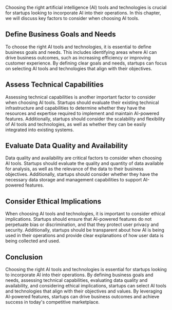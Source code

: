 
Choosing the right artificial intelligence (AI) tools and technologies is crucial for startups looking to incorporate AI into their operations. In this chapter, we will discuss key factors to consider when choosing AI tools.

Define Business Goals and Needs
-------------------------------

To choose the right AI tools and technologies, it is essential to define business goals and needs. This includes identifying areas where AI can drive business outcomes, such as increasing efficiency or improving customer experience. By defining clear goals and needs, startups can focus on selecting AI tools and technologies that align with their objectives.

Assess Technical Capabilities
-----------------------------

Assessing technical capabilities is another important factor to consider when choosing AI tools. Startups should evaluate their existing technical infrastructure and capabilities to determine whether they have the resources and expertise required to implement and maintain AI-powered features. Additionally, startups should consider the scalability and flexibility of AI tools and technologies, as well as whether they can be easily integrated into existing systems.

Evaluate Data Quality and Availability
--------------------------------------

Data quality and availability are critical factors to consider when choosing AI tools. Startups should evaluate the quality and quantity of data available for analysis, as well as the relevance of the data to their business objectives. Additionally, startups should consider whether they have the necessary data storage and management capabilities to support AI-powered features.

Consider Ethical Implications
-----------------------------

When choosing AI tools and technologies, it is important to consider ethical implications. Startups should ensure that AI-powered features do not perpetuate bias or discrimination, and that they protect user privacy and security. Additionally, startups should be transparent about how AI is being used in their operations and provide clear explanations of how user data is being collected and used.

Conclusion
----------

Choosing the right AI tools and technologies is essential for startups looking to incorporate AI into their operations. By defining business goals and needs, assessing technical capabilities, evaluating data quality and availability, and considering ethical implications, startups can select AI tools and technologies that align with their objectives and values. By leveraging AI-powered features, startups can drive business outcomes and achieve success in today's competitive marketplace.
